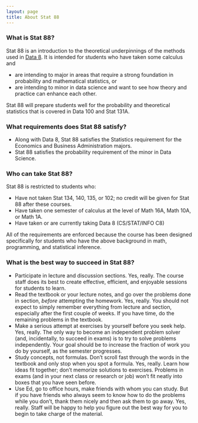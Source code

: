 ```yaml
---
layout: page
title: About Stat 88
---
```


### What is Stat 88? ###
Stat 88 is an introduction to the theoretical underpinnings of the methods used in [Data 8](https://www.inferentialthinking.com/chapters/intro.html). It is intended for students who have taken some calculus and 

- are intending to major in areas that require a strong foundation in probability and mathematical statistics, or 
- are intending to minor in data science and want to see how theory and practice can enhance each other.

Stat 88 will prepare students well for the probability and theoretical statistics that is covered in Data 100 and Stat 131A.

### What requirements does Stat 88 satisfy? ###

- Along with Data 8, Stat 88 satisfies the Statistics requirement for the Economics and Business Administration majors.
- Stat 88 satisfies the probability requirement of the minor in Data Science.

### Who can take Stat 88? ###
Stat 88 is restricted to students who:

- Have not taken Stat 134, 140, 135, or 102; no credit will be given for Stat 88 after these courses.
- Have taken one semester of calculus at the level of Math 16A, Math 10A, or Math 1A.
- Have taken or are currently taking Data 8 (CS/STAT/INFO C8)

All of the requirements are enforced because the course has been designed specifically for students who have the above background in math, programming, and statistical inference. 

### What is the best way to succeed in Stat 88? ###

- Participate in lecture and discussion sections. Yes, really. The course staff does its best to create effective, efficient, and enjoyable sessions for students to learn.
- Read the textbook or your lecture notes, and go over the problems done in section, _before_ attempting the homework. Yes, really. You should not expect to simply remember everything from lecture and section, especially after the first couple of weeks. If you have time, do the remaining problems in the textbook.
- Make a serious attempt at exercises by yourself before you seek help. Yes, really. The only way to become an independent problem solver (and, incidentally, to succeed in exams) is to try to solve problems independently. Your goal should be to increase the fraction of work you do by yourself, as the semester progresses.
- Study concepts, not formulas. Don’t scroll fast through the words in the textbook and only stop when you spot a formula. Yes, really. Learn how ideas fit together; don’t memorize solutions to exercises. Problems in exams (and in your next class or research or job) won’t fit neatly into boxes that you have seen before.
- Use Ed, go to office hours, make friends with whom you can study. But if you have friends who always seem to know how to do the problems while you don’t, thank them nicely and then ask them to go away. Yes, really. Staff will be happy to help you figure out the best way for you to begin to take charge of the material.




